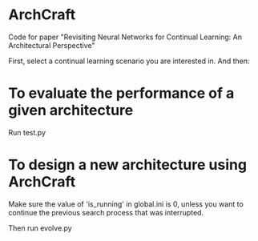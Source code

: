 # ArchCraft
Code for paper "Revisiting Neural Networks for Continual Learning: An Architectural Perspective"

First, select a continual learning scenario you are interested in. And then:

# To evaluate the performance of a given architecture

Run test.py


# To design a new architecture using ArchCraft

Make sure the value of 'is_running' in global.ini is 0, unless you want to continue the previous search process that was interrupted.

Then run evolve.py
